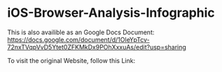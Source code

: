 # iOS-Browser-Analysis-Infographic
This is also availible as an Google Docs Document: https://docs.google.com/document/d/1OleYpTcv-72nxTVqpVvD5Ytet0ZFKMkDx9POhXxxuAs/edit?usp=sharing

To visit the original Website, follow this Link:
